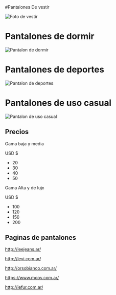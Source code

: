 #Pantalones De vestir

![Foto de vestir](Pantalon1.png)	



# Pantalones de dormir


![Pantalon de dormir](./Pantalon2.png)



# Pantalones de deportes

![Pantalon de deportes](Pantalon3.jpg)



# Pantalones de uso casual
![Pantalon de uso casual](Pantalon4.png)

## Precios

Gama baja y media

USD $

- 20 
- 30
- 40
- 50

Gama Alta y de lujo

USD $

- 100
- 120
- 150
- 200


## Paginas de pantalones

http://leejeans.ar/

http://levi.com.ar/

http://orsobianco.com.ar/

https://www.moov.com.ar/

http://lefur.com.ar/
